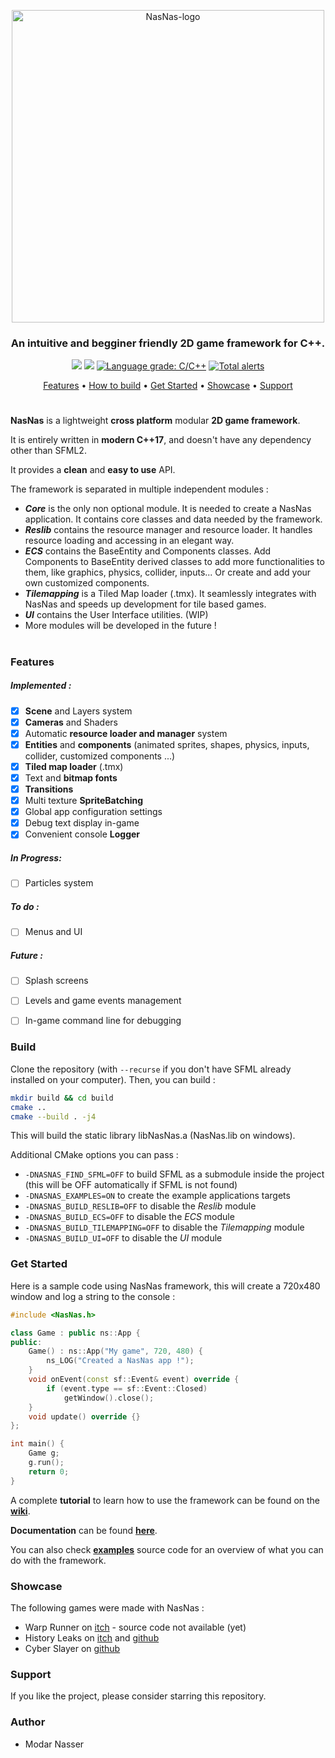 <p align=center><img width=500px align=center src="https://i.ibb.co/r3RdmN8/Nas-Nas-title.png" alt="NasNas-logo"></p>
<h3 align=center> An intuitive and begginer friendly 2D game framework for C++. </h3>
<p align=center>
 <a href=https://travis-ci.com/Madour/NasNas><img src=https://travis-ci.com/Madour/NasNas.svg?branch=master></a>
 <a href=https://www.codacy.com/manual/Madour/NasNas><img src=https://app.codacy.com/project/badge/Grade/23bdd1079c3f4274a712f42851a276d8></a>
 <a href="https://lgtm.com/projects/g/Madour/NasNas/context:cpp"><img alt="Language grade: C/C++" src="https://img.shields.io/lgtm/grade/cpp/g/Madour/NasNas.svg?logo=lgtm&logoWidth=18"/></a>
 <a href="https://lgtm.com/projects/g/Madour/NasNas/alerts/"><img alt="Total alerts" src="https://img.shields.io/lgtm/alerts/g/Madour/NasNas.svg?logo=lgtm&logoWidth=18"/></a>
</p>
<p align=center>
 <a href=#features>Features</a> •
 <a href=#build>How to build</a> •
 <a href=#get-started>Get Started</a> •
 <a href=#showcase>Showcase</a> •
 <a href=#support>Support</a>
</p>

# 

**NasNas** is a lightweight **cross platform** modular **2D game framework**.

It is entirely written in **modern C++17**, and doesn't have any dependency other than SFML2.

It provides a **clean** and **easy to use** API.

The framework is separated in multiple independent modules :
- ***Core*** is the only non optional module. It is needed to create a NasNas application. 
It contains core classes and data needed by the framework.
- ***Reslib*** contains the resource manager and resource loader. It handles resource loading and accessing in
an elegant way.
- ***ECS*** contains the BaseEntity and Components classes. Add Components to BaseEntity derived classes to add more
  functionalities to them, like graphics, physics, collider, inputs... Or create and add your own customized components.
- ***Tilemapping*** is a Tiled Map loader (.tmx). It seamlessly integrates with NasNas and speeds up development
for tile based games.
- ***UI*** contains the User Interface utilities. (WIP)
- More modules will be developed in the future !

# 

### Features

##### Implemented :
 - [x] **Scene** and Layers system
 - [x] **Cameras** and Shaders
 - [x] Automatic **resource loader and  manager** system
 - [x] **Entities** and **components** (animated sprites, shapes, physics, inputs, collider, customized components ...) 
 - [x] **Tiled map loader** (.tmx)
 - [x] Text and **bitmap fonts**
 - [x] **Transitions**
 - [x] Multi texture **SpriteBatching**
 - [x] Global app configuration settings
 - [x] Debug text display in-game
 - [x] Convenient console **Logger**

##### In Progress:
 - [ ] Particles system

##### To do :
 - [ ] Menus and UI

 
##### Future :
 - [ ] Splash screens
 - [ ] Levels and game events management
 - [ ] In-game command line for debugging


### Build

Clone the repository (with `--recurse` if you don't have SFML already installed on your computer). Then, you can build :
```bash
mkdir build && cd build
cmake ..
cmake --build . -j4
```
This will build the static library libNasNas.a (NasNas.lib on windows).

Additional CMake options you can pass : 

- `-DNASNAS_FIND_SFML=OFF` to build SFML as a submodule inside the project (this will be OFF automatically if SFML is not found)
- `-DNASNAS_EXAMPLES=ON` to create the example applications targets
- `-DNASNAS_BUILD_RESLIB=OFF` to disable the *Reslib* module
- `-DNASNAS_BUILD_ECS=OFF` to disable the *ECS* module
- `-DNASNAS_BUILD_TILEMAPPING=OFF` to disable the *Tilemapping* module
- `-DNASNAS_BUILD_UI=OFF` to disable the *UI* module



### Get Started

Here is a sample code using NasNas framework, this will create a 720x480 window and log a string to the console : 

```c++
#include <NasNas.h>

class Game : public ns::App {
public:
    Game() : ns::App("My game", 720, 480) {
        ns_LOG("Created a NasNas app !");
    }
    void onEvent(const sf::Event& event) override {
        if (event.type == sf::Event::Closed)
            getWindow().close();
    }
    void update() override {}
};

int main() {
    Game g;
    g.run();
    return 0;
}
```

A complete **tutorial** to learn how to use the framework can be found on the **[wiki](https://github.com/Madour/NasNas/wiki)**. 

**Documentation** can be found **[here](https://madour.github.io/NasNas/doc)**.

You can also check **[examples](https://github.com/Madour/NasNas/tree/master/examples)** source code
for an overview of what you can do with the framework.

### Showcase

The following games were made with NasNas :

- Warp Runner on [itch](https://madour.itch.io/warp-runner) - source code not available (yet)
- History Leaks on [itch](https://madour.itch.io/history-leaks) and [github](https://github.com/Madour/GB_OLC_Jam2020)
- Cyber Slayer on [github](https://github.com/Madour/CyberSlayer)


### Support

If you like the project, please consider starring this repository.

### Author

 - Modar Nasser
 
